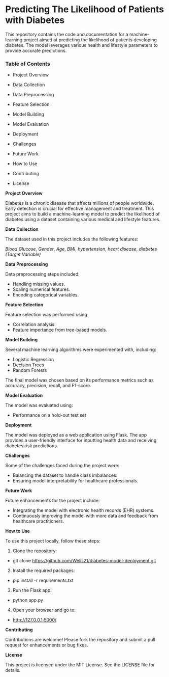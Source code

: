 # Predicting The Likelihood of Patients with Diabetes
This repository contains the code and documentation for a machine-learning project aimed at predicting the likelihood of patients developing diabetes. The model leverages various health and lifestyle parameters to provide accurate predictions.

### Table of Contents

* Project Overview

* Data Collection

* Data Preprocessing

* Feature Selection

* Model Building

* Model Evaluation

* Deployment

* Challenges

* Future Work

* How to Use

* Contributing

* License

**Project Overview**

Diabetes is a chronic disease that affects millions of people worldwide. Early detection is crucial for effective management and treatment. This project aims to build a machine-learning model to predict the likelihood of diabetes using a dataset containing various medical and lifestyle features.

**Data Collection**

The dataset used in this project includes the following features:

*Blood Glucose*, *Gender*, *Age*, *BMI*, *hypertension*, *heart disease*, *diabetes (Target Variable)*

**Data Preprocessing**

Data preprocessing steps included:

* Handling missing values.
* Scaling numerical features.
* Encoding categorical variables.

**Feature Selection**

Feature selection was performed using:

* Correlation analysis.
* Feature importance from tree-based models.

**Model Building**

Several machine learning algorithms were experimented with, including:

* Logistic Regression
* Decision Trees
* Random Forests

The final model was chosen based on its performance metrics such as accuracy, precision, recall, and F1-score.

**Model Evaluation**

The model was evaluated using:

* Performance on a hold-out test set
   
**Deployment**

The model was deployed as a web application using Flask. The app provides a user-friendly interface for inputting health data and receiving diabetes risk predictions.

**Challenges**

Some of the challenges faced during the project were:

* Balancing the dataset to handle class imbalances.
* Ensuring model interpretability for healthcare professionals.
   
**Future Work**

Future enhancements for the project include:

* Integrating the model with electronic health records (EHR) systems.
* Continuously improving the model with more data and feedback from healthcare practitioners.
  
**How to Use**

To use this project locally, follow these steps:

1. Clone the repository:

* git clone https://github.com/Wells21/diabetes-model-deployment.git

2. Install the required packages:

* pip install -r requirements.txt

3. Run the Flask app:

* python app.py

4. Open your browser and go to:

* http://127.0.0.1:5000/

**Contributing**

Contributions are welcome! Please fork the repository and submit a pull request for enhancements or bug fixes.

**License**

This project is licensed under the MIT License. See the LICENSE file for details.

